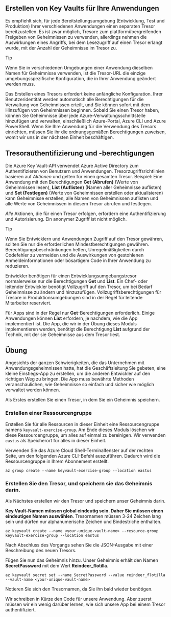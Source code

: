 ## <a name="creating-key-vaults-for-your-applications"></a>Erstellen von Key Vaults für Ihre Anwendungen

Es empfiehlt sich, für jede Bereitstellungsumgebung (Entwicklung, Test und Produktion) Ihrer verschiedenen Anwendungen einen separaten Tresor bereitzustellen. Es ist zwar möglich, Tresore zum plattformübergreifenden Freigeben von Geheimnissen zu verwenden, allerdings nehmen die Auswirkungen eines Angriffs, bei dem Lesezugriff auf einen Tresor erlangt wurde, mit der Anzahl der Geheimnisse im Tresor zu.

> [!TIP]
> Wenn Sie in verschiedenen Umgebungen einer Anwendung dieselben Namen für Geheimnisse verwenden, ist die Tresor-URL die einzige umgebungsspezifische Konfiguration, die in Ihrer Anwendung geändert werden muss.

Das Erstellen eines Tresors erfordert keine anfängliche Konfiguration. Ihrer Benutzeridentität werden automatisch alle Berechtigungen für die Verwaltung von Geheimnissen erteilt, und Sie können sofort mit dem Hinzufügen von Geheimnissen beginnen. Sobald Sie einen Tresor haben, können Sie Geheimnisse über jede Azure-Verwaltungsschnittstelle hinzufügen und verwalten, einschließlich Azure-Portal, Azure CLI und Azure PowerShell. Wenn Sie Ihre Anwendung für die Verwendung des Tresors einrichten, müssen Sie ihr die ordnungsgemäßen Berechtigungen zuweisen, womit wir uns in der nächsten Einheit beschäftigen.

## <a name="vault-authentication-and-permissions"></a>Tresorauthentifizierung und -berechtigungen

Die Azure Key Vault-API verwendet Azure Active Directory zum Authentifizieren von Benutzern und Anwendungen. Tresorzugriffsrichtlinien basieren auf *Aktionen* und gelten für einen gesamten Tresor. Beispiel: Eine Anwendung mit den Berechtigungen **Get (Abrufen)** (Werte von Geheimnissen lesen), **List (Auflisten)** (Namen aller Geheimnisse auflisten) und **Set (Festlegen)** (Werte von Geheimnissen erstellen oder aktualisieren) kann Geheimnisse erstellen, alle Namen von Geheimnissen auflisten und alle Werte von Geheimnissen in diesem Tresor abrufen und festlegen.

*Alle* Aktionen, die für einen Tresor erfolgen, erfordern eine Authentifizierung und Autorisierung. Ein anonymer Zugriff ist nicht möglich.

> [!TIP]
> Wenn Sie Entwicklern und Anwendungen Zugriff auf den Tresor gewähren, sollten Sie nur die erforderlichen Mindestberechtigungen gewähren. Berechtigungsbeschränkungen helfen, Unregelmäßigkeiten durch Codefehler zu vermeiden und die Auswirkungen von gestohlenen Anmeldeinformationen oder bösartigem Code in Ihrer Anwendung zu reduzieren.

Entwickler benötigen für einen Entwicklungsumgebungstresor normalerweise nur die Berechtigungen **Get** und **List**. Ein Chef- oder leitender Entwickler benötigt Vollzugriff auf den Tresor, um bei Bedarf Geheimnisse zu ändern und hinzuzufügen. Vollzugriffsberechtigungen für Tresore in Produktionsumgebungen sind in der Regel für leitende Mitarbeiter reserviert.

Für Apps sind in der Regel nur **Get**-Berechtigungen erforderlich. Einige Anwendungen können **List** erfordern, je nachdem, wie die App implementiert ist. Die App, die wir in der Übung dieses Moduls implementieren werden, benötigt die Berechtigung **List** aufgrund der Technik, mit der sie Geheimnisse aus dem Tresor liest.

## <a name="exercise"></a>Übung

Angesichts der ganzen Schwierigkeiten, die das Unternehmen mit Anwendungsgeheimnissen hatte, hat die Geschäftsleitung Sie gebeten, eine kleine Einstiegs-App zu erstellen, um die anderen Entwickler auf den richtigen Weg zu bringen. Die App muss bewährte Methoden veranschaulichen, wie Geheimnisse so einfach und sicher wie möglich verwaltet werden können.

Als Erstes erstellen Sie einen Tresor, in dem Sie ein Geheimnis speichern.

### <a name="create-a-resource-group"></a>Erstellen einer Ressourcengruppe
<!---TODO: Update for sandbox?--->

Erstellen Sie für alle Ressourcen in dieser Einheit eine Ressourcengruppe namens `keyvault-exercise-group`. Am Ende dieses Moduls löschen wir diese Ressourcengruppe, um alles auf einmal zu bereinigen. Wir verwenden `eastus` als Speicherort für alles in dieser Einheit.

Verwenden Sie das Azure Cloud Shell-Terminalfenster auf der rechten Seite, um den folgenden Azure CLI-Befehl auszuführen. Dadurch wird die Ressourcengruppe in Ihrem Abonnement erstellt.

```azurecli
az group create --name keyvault-exercise-group --location eastus
```

### <a name="create-the-vault-and-store-the-secret-in-it"></a>Erstellen Sie den Tresor, und speichern sie das Geheimnis darin.

Als Nächstes erstellen wir den Tresor und speichern unser Geheimnis darin.

**Key Vault-Namen müssen global eindeutig sein. Daher Sie müssen einen eindeutigen Namen auswählen**. Tresornamen müssen 3-24 Zeichen lang sein und dürfen nur alphanumerische Zeichen und Bindestriche enthalten.

```azurecli
az keyvault create --name <your-unique-vault-name> --resource-group keyvault-exercise-group --location eastus
```

Nach Abschluss des Vorgangs sehen Sie die JSON-Ausgabe mit einer Beschreibung des neuen Tresors.

Fügen Sie nun das Geheimnis hinzu. Unser Geheimnis erhält den Namen **SecretPassword** mit dem Wert **Reindeer_flotilla**.

```azurecli
az keyvault secret set --name SecretPassword --value reindeer_flotilla --vault-name <your-unique-vault-name>
```

Notieren Sie sich den Tresornamen, da Sie ihn bald wieder benötigen.

Wir schreiben in Kürze den Code für unsere Anwendung. Aber zuerst müssen wir ein wenig darüber lernen, wie sich unsere App bei einem Tresor authentifiziert.